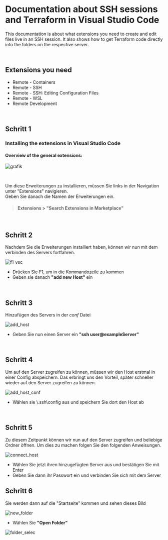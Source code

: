 # Documentation about SSH sessions and Terraform in Visual Studio Code

This documentation is about what extensions you need to create and edit files live in an SSH session.
It also shows how to get Terraform code directly into the folders on the respective server.

<br>

## Extensions you need
* Remote - Containers
* Remote - SSH
* Remote - SSH: Editing Configuration Files
* Remote - WSL
* Remote Development

<br>

## Schritt 1

### Installing the extensions in Visual Studio Code


#### Overview of the general extensions:

![grafik](https://user-images.githubusercontent.com/110160647/181711679-0a042d63-5f08-416c-abb7-1e315ed0778d.png)

<br>

Um diese Erweiterungen zu installieren, müssen Sie links in der Navigation unter "Extensions" navigieren.<br> Geben Sie danach die Namen der Erweiterungen ein.
<br>

>#### **Extensions > "Search Extensions in Marketplace"**
<br>

## Schritt 2

Nachdem Sie die Erweiterungen installiert haben, können wir nun mit dem verbinden des Servers fortfahren.
<br>

![f1_vsc](https://user-images.githubusercontent.com/110160647/182132040-ee7c8061-ba04-438d-862a-d71f20d06609.png)

* Drücken Sie F1, um in die Kommandozeile zu kommen
* Geben sie danach **"add new Host"** ein

<br>

## Schritt 3
Hinzufügen des Servers in der *conf* Datei
<br>

![add_host](https://user-images.githubusercontent.com/110160647/182156682-30782771-19f9-4da2-a680-d07ba3144bfd.png)

* Geben Sie nun einen Server ein **"ssh user@exampleServer"**

<br>

## Schritt 4
Um auf den Server zugreifen zu können, müssen wir den Host erstmal in einer Config abspeichern. Das erbringt uns den Vorteil, später schneller wieder auf den Server zugreifen zu können.
<br>

![add_host_conf](https://user-images.githubusercontent.com/110160647/182157731-62c93e6e-900c-4f72-8d8d-c5189bbd21fa.png)

* Wählen sie \\.ssh\config aus und speichern Sie dort den Host ab

<br>

## Schritt 5
Zu diesem Zeitpunkt können wir nun auf den Server zugreifen und beliebige Ordner öffnen. Um dies zu machen folgen Sie den folgenden Anweisungen.
<br>

![connect_host](https://user-images.githubusercontent.com/110160647/182360683-3950f01a-e740-4c46-96ea-36d1e458aa18.png)

* Wählen Sie jetzt ihren hinzugefügten Server aus und bestätigen Sie mit Enter
* Geben Sie dann ihr Passwort ein und verbinden Sie sich mit dem Server

## Schritt 6
Sie werden dann auf die "Startseite" kommen und sehen dieses Bild
<br>

![new_folder](https://user-images.githubusercontent.com/110160647/182362464-a3c6ba15-925f-4a0b-923f-c29fdd26a69b.png)

* Wählen Sie **"Open Folder"**

![folder_selec](https://user-images.githubusercontent.com/110160647/182362631-e8874e44-9812-4a36-b83c-5ba1c2f5dc7a.png)

